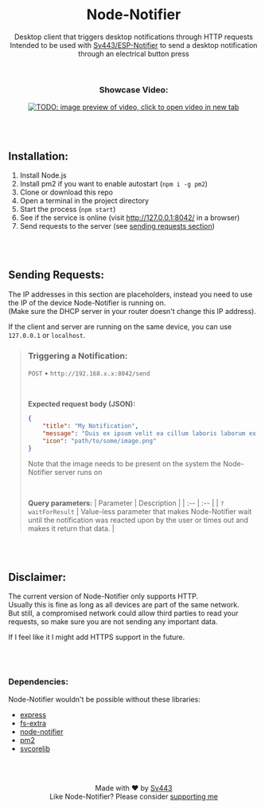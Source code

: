<div style="text-align:center;" align="center">

# Node-Notifier
Desktop client that triggers desktop notifications through HTTP requests  
Intended to be used with [Sv443/ESP-Notifier](https://github.com/Sv443/ESP-Notifier) to send a desktop notification through an electrical button press

<br>

### Showcase Video:
[![TODO: image preview of video, click to open video in new tab](./.github/assets/TODO.jpg)](https://youtu.be/)

</div>

<br><br>

## Installation:
1. Install Node.js
2. Install pm2 if you want to enable autostart (`npm i -g pm2`)
3. Clone or download this repo
4. Open a terminal in the project directory
5. Start the process (`npm start`)
6. See if the service is online (visit http://127.0.0.1:8042/ in a browser)
7. Send requests to the server (see [sending requests section](#sending-requests))

<br><br>

## Sending Requests:
The IP addresses in this section are placeholders, instead you need to use the IP of the device Node-Notifier is running on.  
(Make sure the DHCP server in your router doesn't change this IP address).  
  
If the client and server are running on the same device, you can use `127.0.0.1` or `localhost`.

> ### Triggering a Notification:
> 
> `POST` &bull; `http://192.168.x.x:8042/send`
> 
> <br>
> 
> **Expected request body (JSON):**
> ```json
> {
>     "title": "My Notification",
>     "message": "Duis ex ipsum velit ea cillum laboris laborum ex consequat consectetur fugiat magna.",
>     "icon": "path/to/some/image.png"
> }
> ```
> Note that the image needs to be present on the system the Node-Notifier server runs on  
>   
> <br>
> 
> **Query parameters:**
> | Parameter | Description |
> | :-- | :-- |
> | `?waitForResult` | Value-less parameter that makes Node-Notifier wait until the notification was reacted upon by the user or times out and makes it return that data. |

<br><br>

## Disclaimer:
The current version of Node-Notifier only supports HTTP.  
Usually this is fine as long as all devices are part of the same network.  
But still, a compromised network could allow third parties to read your requests, so make sure you are not sending any important data.  
  
If I feel like it I might add HTTPS support in the future.

<br><br>

### Dependencies:
Node-Notifier wouldn't be possible without these libraries:
- [express](https://npmjs.com/package/express)
- [fs-extra](https://npmjs.com/package/fs-extra)
- [node-notifier](https://npmjs.com/package/node-notifier)
- [pm2](https://npmjs.com/package/pm2)
- [svcorelib](https://npmjs.com/package/svcorelib)


<br><br>
<div style="text-align:center;" align="center">

Made with ❤️ by [Sv443](https://github.com/Sv443)  
Like Node-Notifier? Please consider [supporting me](https://github.com/sponsors/Sv443)

</div>